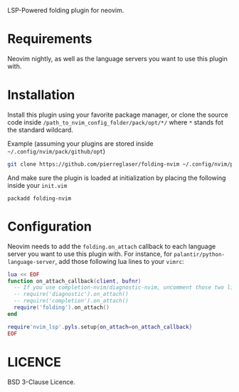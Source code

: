 LSP-Powered folding plugin for neovim.


# Requirements

Neovim nightly, as well as the language servers you want to use this plugin with.


# Installation

Install this plugin using your favorite package manager, or clone the source code inside
`/path_to_nvim_config_folder/pack/opt/*/` where `*` stands fot the standard wildcard.


Example (assuming your plugins are stored inside `~/.config/nvim/pack/github/opt`)
```sh
git clone https://github.com/pierreglaser/folding-nvim ~/.config/nvim/pack/github/opt/folding-nvim
```

And make sure the plugin is loaded at initialization by placing the following inside your `init.vim`

```vim
packadd folding-nvim
```

# Configuration

Neovim needs to add the `folding.on_attach` callback to each language server you want to use this plugin with. For instance, for
`palantir/python-language-server`, add those following lua lines to your `vimrc`:
```lua
lua << EOF
function on_attach_callback(client, bufnr)
  -- If you use completion-nvim/diagnostic-nvim, uncomment those two lines.
  -- require('diagnostic').on_attach()
  -- require('completion').on_attach()
  require('folding').on_attach()
end

require'nvim_lsp'.pyls.setup{on_attach=on_attach_callback}
EOF
```


# LICENCE

BSD 3-Clause Licence.
